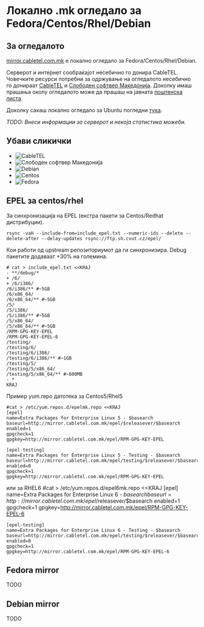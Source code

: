 Локално .mk огледало за Fedora/Centos/Rhel/Debian
=================================================

За огледалото
-------------

[mirror.cabletel.com.mk][1] е локално огледало за Fedora/Centos/Rhel/Debian. 

Серверот и интернет сообраќајот несебично го донира CableTEL. Човечките ресурси потребни за одржување на огледалото несебично го донираат [CableTEL][2] и [Слободен софтвер Македонија][3]. Доколку имаш прашања околу огледалото може да прашаш на јавната [поштенска листа][4].

Доколку сакаш локално огледало за Ubuntu погледни [тука][5].

*TODO: Внеси информации за серверот и некоја статистика можеби.*


Убави сликички
--------------

* ![CableTEL](http://cabletel.com.mk/img/logo_cabletel.jpg)
* ![Слободен софтвер Македонија](http://slobodensoftver.org.mk/files/garland_2s.mk_logo_0.png)
* ![Debian](http://www.debian.org/Pics/openlogo-50.png)
* ![Centos](https://www.centos.org/themes/centos/images/centos_logo_45.png)
* ![Fedora](http://fedoraproject.org/static/images/fedora-logo.png)


EPEL за centos/rhel
-------------------

За синхронизација на EPEL (екстра пакети за Centos/Redhat дистрибуции).

    rsync -vaH --include-from=include_epel.txt --numeric-ids --delete --delete-after --delay-updates rsync://ftp.sh.cvut.cz/epel/

Кои работи од upstream репозиториумот да ги синхронизира. Debug пакетите додаваат +30% на големина.

    # cat > include_epel.txt <<KRAJ
    - **/debug/*
    + /6/
    + /6/i386/
    /6/i386/** #~5GB
    /6/x86_64/ 
    /6/x86_64/** #~5GB
    /5/
    /5/i386/ 
    /5/i386/** #~5GB
    /5/x86_64/
    /5/x86_64/** #~5GB
    /RPM-GPG-KEY-EPEL
    /RPM-GPG-KEY-EPEL-6
    /testing/ 
    /testing/6/
    /testing/6/i386/
    /testing/6/i386/** #~1GB
    /testing/5/
    /testing/5/x86_64/
    /testing/5/x86_64/** #~600MB
    - *
    KRAJ

Пример yum.repo датотека за Centos5/Rhel5

    #cat > /etc/yum.repos.d/epelmk.repo <<KRAJ
    [epel]
    name=Extra Packages for Enterprise Linux 5 - $basearch 
    baseurl=http://mirror.cabletel.com.mk/epel/$releasever/$basearch
    enabled=1
    gpgcheck=1
    gpgkey=http://mirror.cabletel.com.mk/epel/RPM-GPG-KEY-EPEL

    [epel-testing]
    name=Extra Packages for Enterprise Linux 5 - Testing - $basearch 
    baseurl=http://mirror.cabletel.com.mk/epel/testing/$releasever/$basearch
    enabled=0
    gpgcheck=1
    gpgkey=http://mirror.cabletel.com.mk/epel/RPM-GPG-KEY-EPEL

или за RHEL6
    #cat > /etc/yum.repos.d/epel6mk.repo <<KRAJ
    [epel]
    name=Extra Packages for Enterprise Linux 6 - $basearch           
    baseurl=http://mirror.cabletel.com.mk/epel/$releasever/$basearch
    enabled=1
    gpgcheck=1
    gpgkey=http://mirror.cabletel.com.mk/epel/RPM-GPG-KEY-EPEL-6

    [epel-testing]
    name=Extra Packages for Enterprise Linux 6 - Testing - $basearch    
    baseurl=http://mirror.cabletel.com.mk/epel/testing/$releasever/$basearch
    enabled=0
    gpgcheck=1
    gpgkey=http://mirror.cabletel.com.mk/epel/RPM-GPG-KEY-EPEL-6

Fedora mirror
------------
TODO


Debian mirror
-------------
TODO


[1]: http://mirror.cabletel.com.mk
[2]: http://www.cabletel.com.mk
[3]: http://www.slobodensoftver.org.mk
[4]: http://lists.softver.org.mk/mailman/listinfo/ossm-members
[5]: http://mirror.on.net.mk/ubuntu/
